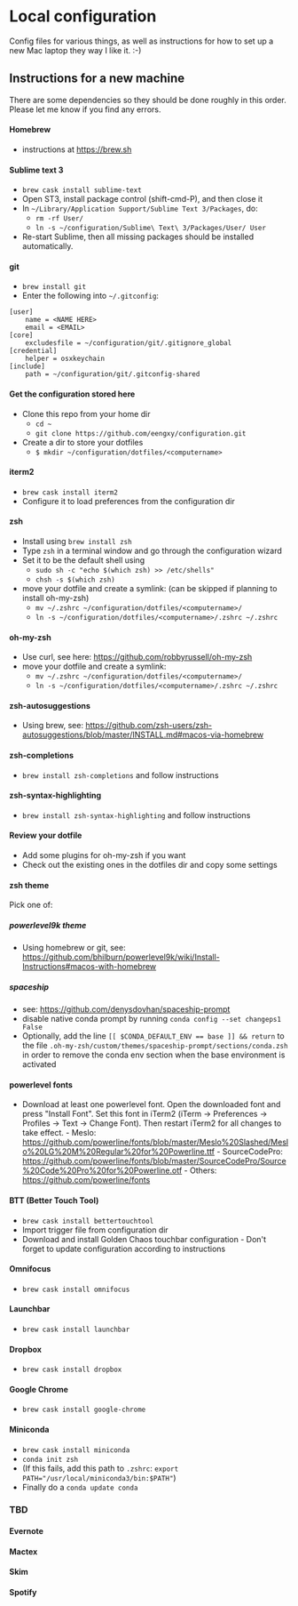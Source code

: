 # Local configuration

Config files for various things, as well as instructions for how to set up a new Mac laptop they way I like it. :-)

## Instructions for a new machine

There are some dependencies so they should be done roughly in this order. Please let me know if you find any errors.

#### Homebrew

- instructions at https://brew.sh

#### Sublime text 3

- `brew cask install sublime-text`
- Open ST3, install package control (shift-cmd-P), and then close it
- In `~/Library/Application Support/Sublime Text 3/Packages`, do:
    - `rm -rf User/`
    - `ln -s ~/configuration/Sublime\ Text\ 3/Packages/User/ User`
- Re-start Sublime, then all missing packages should be installed automatically.

#### git

- `brew install git`
- Enter the following into `~/.gitconfig`:
```
[user]
    name = <NAME HERE>
    email = <EMAIL>
[core]
    excludesfile = ~/configuration/git/.gitignore_global
[credential]
    helper = osxkeychain
[include]
    path = ~/configuration/git/.gitconfig-shared
```

#### Get the configuration stored here

- Clone this repo from your home dir
    - `cd ~`
    - `git clone https://github.com/eengxy/configuration.git`
- Create a dir to store your dotfiles
    - `$ mkdir ~/configuration/dotfiles/<computername>`

#### iterm2

- `brew cask install iterm2`
- Configure it to load preferences from the configuration dir

#### zsh

- Install using `brew install zsh`
- Type `zsh` in a terminal window and go through the configuration wizard
- Set it to be the default shell using
    - `sudo sh -c "echo $(which zsh) >> /etc/shells"`
    - `chsh -s $(which zsh)`
- move your dotfile and create a symlink: (can be skipped if planning to install oh-my-zsh)
    - `mv ~/.zshrc ~/configuration/dotfiles/<computername>/`
    - `ln -s ~/configuration/dotfiles/<computername>/.zshrc ~/.zshrc`

#### oh-my-zsh

- Use curl, see here: https://github.com/robbyrussell/oh-my-zsh
- move your dotfile and create a symlink:
    - `mv ~/.zshrc ~/configuration/dotfiles/<computername>/`
    - `ln -s ~/configuration/dotfiles/<computername>/.zshrc ~/.zshrc`

#### zsh-autosuggestions

- Using brew, see: https://github.com/zsh-users/zsh-autosuggestions/blob/master/INSTALL.md#macos-via-homebrew

#### zsh-completions

- `brew install zsh-completions` and follow instructions

#### zsh-syntax-highlighting

- `brew install zsh-syntax-highlighting` and follow instructions

#### Review your dotfile

- Add some plugins for oh-my-zsh if you want
- Check out the existing ones in the dotfiles dir and copy some settings

#### zsh theme 

Pick one of:
##### powerlevel9k theme 

- Using homebrew or git, see: https://github.com/bhilburn/powerlevel9k/wiki/Install-Instructions#macos-with-homebrew

##### spaceship
- see: https://github.com/denysdovhan/spaceship-prompt
- disable native conda prompt by running `conda config --set changeps1 False`
- Optionally, add the line `[[ $CONDA_DEFAULT_ENV == base ]] && return` to the file `.oh-my-zsh/custom/themes/spaceship-prompt/sections/conda.zsh` in order to remove the conda env section when the base environment is activated

#### powerlevel fonts

- Download at least one powerlevel font. Open the downloaded font and press "Install Font". Set this font in iTerm2 (iTerm → Preferences → Profiles → Text → Change Font). Then restart iTerm2 for all changes to take effect.
		- Meslo: https://github.com/powerline/fonts/blob/master/Meslo%20Slashed/Meslo%20LG%20M%20Regular%20for%20Powerline.ttf
		- SourceCodePro: https://github.com/powerline/fonts/blob/master/SourceCodePro/Source%20Code%20Pro%20for%20Powerline.otf
		- Others: https://github.com/powerline/fonts

#### BTT (Better Touch Tool)

- `brew cask install bettertouchtool`
- Import trigger file from configuration dir
- Download and install Golden Chaos touchbar configuration - Don't forget to update configuration according to instructions

#### Omnifocus

- `brew cask install omnifocus`

#### Launchbar

- `brew cask install launchbar`

#### Dropbox

- `brew cask install dropbox`

#### Google Chrome

- `brew cask install google-chrome`

#### Miniconda

- `brew cask install miniconda`
- `conda init zsh`
- (If this fails, add this path to `.zshrc`: `export PATH="/usr/local/miniconda3/bin:$PATH"`)
- Finally do a `conda update conda`


### TBD

#### Evernote

#### Mactex

#### Skim

#### Spotify


